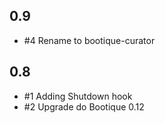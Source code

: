 ## 0.9

* #4 Rename to bootique-curator

## 0.8

* #1 Adding Shutdown hook
* #2 Upgrade do Bootique 0.12